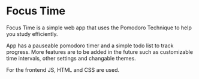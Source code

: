 # Focus Time
Focus Time is a simple web app that uses the Pomodoro Technique to help you study efficiently.

App has a pauseable pomodoro timer and a simple todo list to track progress. More features are to be added in the future such as customizable time intervals, other settings and changable themes.

For the frontend JS, HTML and CSS are used.
